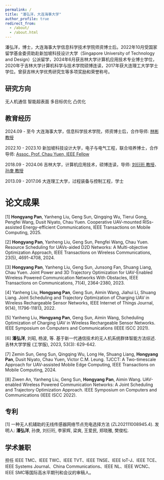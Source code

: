 ```yaml
---
permalink: /
title: "潘弘洋，大连海事大学"
author_profile: true
redirect_from: 
  - /about/
  - /about.html
---
```


潘弘洋，博士，大连海事大学信息科学技术学院师资博士后。2022年10月受国家留学基金委资助赴新加坡科技设计大学（Singapore University of Technology and Design）公派留学，2024年6月获吉林大学计算机应用技术专业博士学位，2020年于吉林大学计算机科学与技术学院硕博连读，2017年获大连理工大学学士学位。曾获吉林大学优秀研究生等多项奖励和荣誉称号。

研究方向
------
无人机通信
智能超表面
多目标优化
凸优化


教育经历
------
2024.09 - 至今 大连海事大学，信息科学技术学院，师资博士后，合作导师: [林彬 教授](https://ist.dlmu.edu.cn/professor/linbin.html)

2022.10 - 2023.10 新加坡科技设计大学，电子与电气工程，联合培养博士，合作导师: [Assoc. Prof. Chau Yuen, IEEE Fellow](https://dr.ntu.edu.sg/cris/rp/rp02157/selectedPublications.html)

2018.09 - 2024.06 吉林大学，计算机应用技术，硕博连读，导师: [刘衍珩 教授](https://ccst.jlu.edu.cn/info/1200/17274.htm)、[孙庚 教授](https://sungeng207.github.io/)

2013.09 - 2017.06 大连理工大学，过程装备与控制工程，学士 

论文成果
======
[1] **Hongyang Pan**, Yanheng Liu, Geng Sun, Qingqing Wu, Tierui Gong, Pengfei Wang, Dusit Niyato, Chau Yuen. Cooperative UAV-mounted RISs-assisted Energy-efficient Communications, IEEE Transactions on Mobile Computing, 2025.

[2] **Hongyang Pan**, Yanheng Liu, Geng Sun, Pengfei Wang, Chau Yuen. Resource Scheduling for UAVs-aided D2D Networks: A Multi-objective Optimization Approach, IEEE Transactions on Wireless Communications, 23(5), 4691-4708, 2024.

[3] **Hongyang Pan**, Yanheng Liu, Geng Sun, Junsong Fan, Shuang Liang, Chau Yuen. Joint Power and 3D Trajectory Optimization for UAV-Enabled Wireless Powered Communication Networks With Obstacles, IEEE Transactions on Communications, 71(4), 2364-2380, 2023.

[4] Yanheng Liu, **Hongyang Pan**, Geng Sun, Aimin Wang, Jiahui Li, Shuang Liang. Joint Scheduling and Trajectory Optimization of Charging UAV in Wireless Rechargeable Sensor Networks, IEEE Internet of Things Journal, 9(14), 11796-11813, 2022.

[5] Yanheng Liu, **Hongyang Pan**, Geng Sun, Aimin Wang, Scheduling Optimization of Charging UAV in Wireless Rechargeable Sensor Networks. IEEE Symposium on Computers and Communications (IEEE ISCC 2021).

[6] **潘弘洋**, 刘昭, 杨波, 等. 基于新一代通信技术的无人机系统群体智能方法综述. 吉林大学学报 (工学版), 2023, 53(3): 629-642.

[7] Zemin Sun, Geng Sun, Qingqing Wu, Long He, Shuang Liang, **Hongyang Pan**, Dusit Niyato, Chau Yuen, Victor C.M. Leung. TJCCT: A Two-timescale Approach for UAV-assisted Mobile Edge Computing, IEEE Transactions on Mobile Computing, 2024.

[8] Ziwen An, Yanheng Liu, Geng Sun, **Hongyang Pan**, Aimin Wang. UAV-enabled Wireless Powered Communication Networks: A Joint Scheduling and Trajectory Optimization Approach. IEEE Symposium on Computers and Communications (IEEE ISCC 2022).

专利
------
[1] 一种无人机辅助的无线传感器网络节点充电选择方法 (ZL202111008945.4). 发明人: **潘弘洋**, 孙庚, 刘衍珩, 李家辉, 梁爽, 王爱民, 郑晓雅, 樊俊松. 

学术兼职
------
担任 IEEE TMC、IEEE TWC、IEEE TVT、IEEE TNSE、IEEE IoT-J、IEEE TCE、IEEE Systems Journal、China Communications、IEEE NL、IEEE WCNC、IEEE SMC等国际高水平期刊和会议的审稿人。

